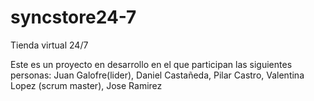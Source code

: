 # syncstore24-7
Tienda virtual 24/7

Este es un proyecto en desarrollo en el que participan las siguientes personas:
Juan Galofre(lider),
Daniel Castañeda,
Pilar Castro,
Valentina Lopez (scrum master),
Jose Ramirez
